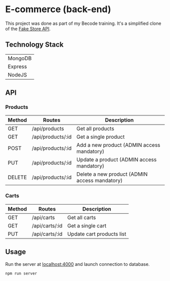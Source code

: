 # E-commerce (back-end)
This project was done as part of my Becode training. It's a simplified clone of the [Fake Store API](https://fakestoreapi.com/).

## Technology Stack
| |
| ------| 
| MongoDB |
| Express |
| NodeJS |

## API

### Products
| Method | Routes | Description
| --- | --- | --- |
| GET | /api/products | Get all products
| GET | /api/products/:id | Get a single product
| POST | /api/products/:id | Add a new product (ADMIN access mandatory)
| PUT | /api/products/:id | Update a product (ADMIN access mandatory)
| DELETE | /api/products/:id | Delete a new product (ADMIN access mandatory)

### Carts
| Method | Routes | Description
| --- | --- | --- |
| GET | /api/carts | Get all carts
| GET | /api/carts/:id | Get a single cart
| PUT | /api/carts/:id | Update cart products list


## Usage

Run the server at [localhost:4000](http://localhost:4000) and launch connection to database.

```
npm run server
``` 

